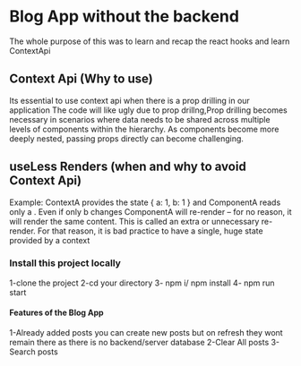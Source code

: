 # Blog App without the backend

The whole purpose of this was to learn and recap the react hooks and learn ContextApi

## Context Api (Why to use)

Its essential to use context api when there is a prop drilling in our application The code will like ugly due to prop drillng,Prop drilling becomes necessary in scenarios where data needs to be shared across multiple levels of components within the hierarchy. As components become more deeply nested, passing props directly can become challenging.

## useLess Renders (when and why to avoid Context Api)

Example: ContextA provides the state { a: 1, b: 1 } and ComponentA reads only a . Even if only b changes ComponentA will re-render – for no reason, it will render the same content. This is called an extra or unnecessary re-render. For that reason, it is bad practice to have a single, huge state provided by a context

### Install this project locally

1-clone the project
2-cd your directory
3- npm i/ npm install
4- npm run start

#### Features of the Blog App

1-Already added posts you can create new posts but on refresh they wont remain there as there is no backend/server database
2-Clear All posts
3-Search posts
